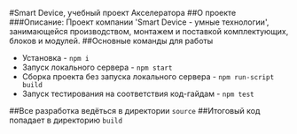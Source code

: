 #Smart Device, учебный проект Акселератора
##О проекте
###Описание:
Проект компании 'Smart Device - умные технологии', занимающейся производством, монтажем и поставкой комплектующих, блоков и модулей.
##Основные команды для работы
* Установка - `npm i`
* Запуск локального сервера - `npm start`
* Сборка проекта без запуска локального сервера - `npm run-script build`
* Запуск тестирования на соответствия код-гайдам - `npm test`

##Все разработка ведёться в директории `source`
##Итоговый код попадает в директорию `build`

